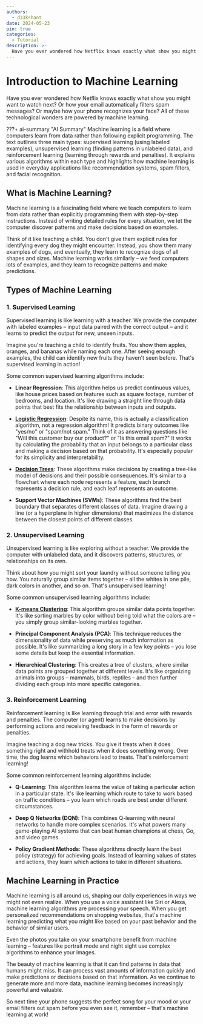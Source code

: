 ```yaml
---
authors:
  - d33kshant
date: 2024-05-23
pin: true
categories:
  - Tutorial
description: >-
  Have you ever wondered how Netflix knows exactly what show you might want to watch next? Or how your email automatically filters spam messages? Or maybe how your phone recognizes your face? All of these technological wonders are powered by machine learning.
---
```


# Introduction to Machine Learning

Have you ever wondered how Netflix knows exactly what show you might want to watch next? Or how your email automatically filters spam messages? Or maybe how your phone recognizes your face? All of these technological wonders are powered by machine learning.

<!-- more -->

???+ ai-summary "AI Summary"
    Machine learning is a field where computers learn from data rather than following explicit programming. The text outlines three main types: supervised learning (using labeled examples), unsupervised learning (finding patterns in unlabeled data), and reinforcement learning (learning through rewards and penalties). It explains various algorithms within each type and highlights how machine learning is used in everyday applications like recommendation systems, spam filters, and facial recognition.

## What is Machine Learning?

Machine learning is a fascinating field where we teach computers to learn from data rather than explicitly programming them with step-by-step instructions. Instead of writing detailed rules for every situation, we let the computer discover patterns and make decisions based on examples.

Think of it like teaching a child. You don't give them explicit rules for identifying every dog they might encounter. Instead, you show them many examples of dogs, and eventually, they learn to recognize dogs of all shapes and sizes. Machine learning works similarly – we feed computers lots of examples, and they learn to recognize patterns and make predictions.

## Types of Machine Learning

### 1. Supervised Learning

Supervised learning is like learning with a teacher. We provide the computer with labeled examples – input data paired with the correct output – and it learns to predict the output for new, unseen inputs.

Imagine you're teaching a child to identify fruits. You show them apples, oranges, and bananas while naming each one. After seeing enough examples, the child can identify new fruits they haven't seen before. That's supervised learning in action!

Some common supervised learning algorithms include:

* **Linear Regression**: This algorithm helps us predict continuous values, like house prices based on features such as square footage, number of bedrooms, and location. It's like drawing a straight line through data points that best fits the relationship between inputs and outputs.

* [**Logistic Regression**](implementing-logistic-regression-from-scratch.md): Despite its name, this is actually a classification algorithm, not a regression algorithm! It predicts binary outcomes like "yes/no" or "spam/not spam." Think of it as answering questions like "Will this customer buy our product?" or "Is this email spam?" It works by calculating the probability that an input belongs to a particular class and making a decision based on that probability. It's especially popular for its simplicity and interpretability.

* [**Decision Trees**](implementing-decision-tree-from-scratch.md): These algorithms make decisions by creating a tree-like model of decisions and their possible consequences. It's similar to a flowchart where each node represents a feature, each branch represents a decision rule, and each leaf represents an outcome.

* **Support Vector Machines (SVMs)**: These algorithms find the best boundary that separates different classes of data. Imagine drawing a line (or a hyperplane in higher dimensions) that maximizes the distance between the closest points of different classes.

### 2. Unsupervised Learning

Unsupervised learning is like exploring without a teacher. We provide the computer with unlabeled data, and it discovers patterns, structures, or relationships on its own.

Think about how you might sort your laundry without someone telling you how. You naturally group similar items together – all the whites in one pile, dark colors in another, and so on. That's unsupervised learning!

Some common unsupervised learning algorithms include:

* [**K-means Clustering**](implementing-k-means-clustering-from-scratch.md): This algorithm groups similar data points together. It's like sorting marbles by color without being told what the colors are – you simply group similar-looking marbles together.

* **Principal Component Analysis (PCA)**: This technique reduces the dimensionality of data while preserving as much information as possible. It's like summarizing a long story in a few key points – you lose some details but keep the essential information.

* **Hierarchical Clustering**: This creates a tree of clusters, where similar data points are grouped together at different levels. It's like organizing animals into groups – mammals, birds, reptiles – and then further dividing each group into more specific categories.

### 3. Reinforcement Learning

Reinforcement learning is like learning through trial and error with rewards and penalties. The computer (or agent) learns to make decisions by performing actions and receiving feedback in the form of rewards or penalties.

Imagine teaching a dog new tricks. You give it treats when it does something right and withhold treats when it does something wrong. Over time, the dog learns which behaviors lead to treats. That's reinforcement learning!

Some common reinforcement learning algorithms include:

* **Q-Learning**: This algorithm learns the value of taking a particular action in a particular state. It's like learning which route to take to work based on traffic conditions – you learn which roads are best under different circumstances.

* **Deep Q Networks (DQN)**: This combines Q-learning with neural networks to handle more complex scenarios. It's what powers many game-playing AI systems that can beat human champions at chess, Go, and video games.

* **Policy Gradient Methods**: These algorithms directly learn the best policy (strategy) for achieving goals. Instead of learning values of states and actions, they learn which actions to take in different situations.

## Machine Learning in Practice

Machine learning is all around us, shaping our daily experiences in ways we might not even realize. When you use a voice assistant like Siri or Alexa, machine learning algorithms are processing your speech. When you get personalized recommendations on shopping websites, that's machine learning predicting what you might like based on your past behavior and the behavior of similar users.

Even the photos you take on your smartphone benefit from machine learning – features like portrait mode and night sight use complex algorithms to enhance your images.

The beauty of machine learning is that it can find patterns in data that humans might miss. It can process vast amounts of information quickly and make predictions or decisions based on that information. As we continue to generate more and more data, machine learning becomes increasingly powerful and valuable.

So next time your phone suggests the perfect song for your mood or your email filters out spam before you even see it, remember – that's machine learning at work!
